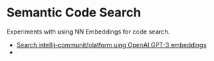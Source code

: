 # Semantic Code Search

Experiments with using NN Embeddings for code search.

 * [Search intellij-communit/platform uing OpenAI GPT-3 embeddings](./gpt3_code_embeddings.ipynb)
 * 